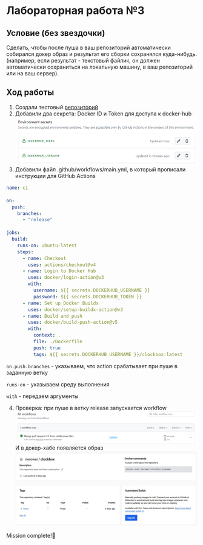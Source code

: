 # Лабораторная работа №3

## Условие (без звездочки)

Сделать, чтобы после пуша в ваш репозиторий автоматически собирался докер образ и результат его сборки сохранялся
куда-нибудь. (например, если результат - текстовый файлик, он должен автоматически сохраниться на локальную машину, в
ваш репозиторий или на ваш сервер).

## Ход работы

1. Создали тестовый [репозиторий](https://github.com/neNerower/github_actions)
2. Добавили два секрета: Docker ID и Token для доступа к docker-hub
   ![img.png](screenshots/img.png)
3. Добавили файл .github/workflows/main.yml, в который прописали инструкции для GitHub Actions

```yaml
name: ci

on:
  push:
    branches:
      - "release"

jobs:
  build:
    runs-on: ubuntu-latest
    steps:
      - name: Checkout
        uses: actions/checkout@v4
      - name: Login to Docker Hub
        uses: docker/login-action@v3
        with:
          username: ${{ secrets.DOCKERHUB_USERNAME }}
          password: ${{ secrets.DOCKERHUB_TOKEN }}
      - name: Set up Docker Buildx
        uses: docker/setup-buildx-action@v3
      - name: Build and push
        uses: docker/build-push-action@v5
        with:
          context: .
          file: ./Dockerfile
          push: true
          tags: ${{ secrets.DOCKERHUB_USERNAME }}/clockbox:latest
```

`on.push.branches` - указываем, что action срабатывает при пуше в заданную ветку

`runs-on` - указываем среду выполнения

`with` - передаем аргументы 

4. Проверка: при пуше в ветку release запускается workflow 
![img_1.png](screenshots/img_1.png)
И в докер-хабе появляется образ
![img_2.png](screenshots/img_2.png)

Mission complete!🐳
